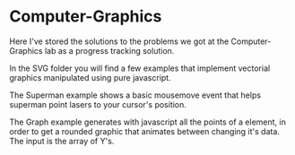 # Computer-Graphics

Here I've stored the solutions to the problems we got at the Computer-Graphics lab as a progress tracking solution.

In the SVG folder you will find a few examples that implement vectorial graphics manipulated using pure javascript.

The Superman example shows a basic mousemove event that helps superman point lasers to your cursor's position.

The Graph example generates with javascript all the points of a <path/> element, in order to get a rounded graphic that animates between changing it's data. The input is the array of Y's.

